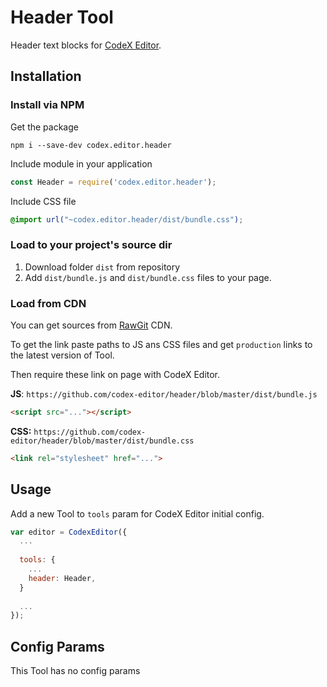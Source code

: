 # Header Tool

Header text blocks for [CodeX Editor](https://ifmo.su/editor).

## Installation

### Install via NPM

Get the package

```shell
npm i --save-dev codex.editor.header
```

Include module in your application

```javascript
const Header = require('codex.editor.header');
```

Include CSS file

```css
@import url("~codex.editor.header/dist/bundle.css");
```

### Load to your project's source dir

1. Download folder `dist` from repository
2. Add `dist/bundle.js` and `dist/bundle.css` files to your page.

### Load from CDN

You can get sources from [RawGit](https://rawgit.com) CDN.

To get the link paste paths to JS ans CSS files and get `production` links to the latest version of Tool.

Then require these link on page with CodeX Editor.
 
**JS**: `https://github.com/codex-editor/header/blob/master/dist/bundle.js`

```html
<script src="..."></script>
```

**CSS:** `https://github.com/codex-editor/header/blob/master/dist/bundle.css`

```html
<link rel="stylesheet" href="...">
```

## Usage

Add a new Tool to `tools` param for CodeX Editor initial config.

```javascript
var editor = CodexEditor({
  ...
  
  tools: {
    ...
    header: Header,
  }
  
  ...
});
```

## Config Params

This Tool has no config params
